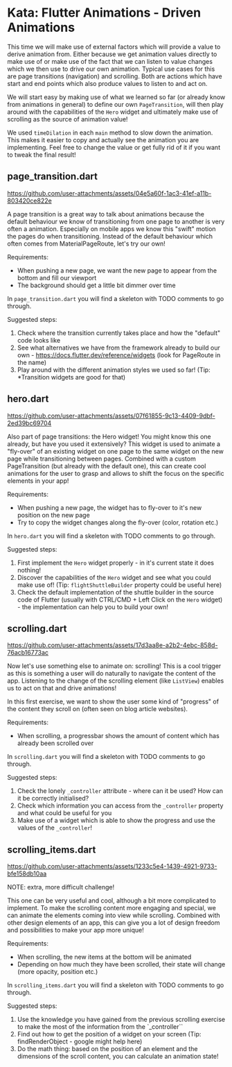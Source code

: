 # Kata: Flutter Animations - Driven Animations

This time we will make use of external factors which will provide a value to derive animation from. Either because we get animation values directly to make use of or make use of the fact that we can listen to value changes which we then use to drive our own animation. Typical use cases for this are page transitions (navigation) and scrolling. Both are actions which have start and end points which also produce values to listen to and act on.

We will start easy by making use of what we learned so far (or already know from animations in general) to define our own `PageTransition`, will then play around with the capabilities of the `Hero` widget and ultimately make use of scrolling as the source of animation value!

We used `timeDilation` in each `main` method to slow down the animation. This makes it easier to copy and actually see the animation you are implementing. Feel free to change the value or get fully rid of it if you want to tweak the final result!

## page_transition.dart

https://github.com/user-attachments/assets/04e5a60f-1ac3-41ef-a11b-803420ce822e

A page transition is a great way to talk about animations because the default behaviour we know of transitioning from one page to another is very often a animation. Especially on mobile apps we know this "swift" motion the pages do when transitioning. Instead of the default behaviour which often comes from MaterialPageRoute, let's try our own!

Requirements:

- When pushing a new page, we want the new page to appear from the bottom and fill our viewport
- The background should get a little bit dimmer over time

In `page_transition.dart` you will find a skeleton with TODO comments to go through.

Suggested steps:

1. Check where the transition currently takes place and how the "default" code looks like
2. See what alternatives we have from the framework already to build our own - https://docs.flutter.dev/reference/widgets (look for PageRoute in the name)
3. Play around with the different animation styles we used so far! (Tip: \*Transition widgets are good for that)

## hero.dart

https://github.com/user-attachments/assets/07f61855-9c13-4409-9dbf-2ed39bc69704

Also part of page transitions: the Hero widget! You might know this one already, but have you used it extensively? This widget is used to animate a "fly-over" of an existing widget on one page to the same widget on the new page while transitioning between pages. Combined with a custom PageTransition (but already with the default one), this can create cool animations for the user to grasp and allows to shift the focus on the specific elements in your app!

Requirements:

- When pushing a new page, the widget has to fly-over to it's new position on the new page
- Try to copy the widget changes along the fly-over (color, rotation etc.)

In `hero.dart` you will find a skeleton with TODO comments to go through.

Suggested steps:

1. First implement the `Hero` widget properly - in it's current state it does nothing!
2. Discover the capabilities of the `Hero` widget and see what you could make use of! (Tip: `flightShuttleBuilder` property could be useful here)
3. Check the default implementation of the shuttle builder in the source code of Flutter (usually with CTRL/CMD + Left Click on the `Hero` widget) - the implementation can help you to build your own!

## scrolling.dart

https://github.com/user-attachments/assets/17d3aa8e-a2b2-4ebc-858d-76acb16773ac

Now let's use something else to animate on: scrolling! This is a cool trigger as this is something a user will do naturally to navigate the content of the app. Listening to the change of the scrolling element (like `ListView`) enables us to act on that and drive animations!

In this first exercise, we want to show the user some kind of "progress" of the content they scroll on (often seen on blog article websites).

Requirements:

- When scrolling, a progressbar shows the amount of content which has already been scrolled over

In `scrolling.dart` you will find a skeleton with TODO comments to go through.

Suggested steps:

1. Check the lonely `_controller` attribute - where can it be used? How can it be correctly initialised?
2. Check which information you can access from the `_controller` property and what could be useful for you
3. Make use of a widget which is able to show the progress and use the values of the `_controller`!

## scrolling_items.dart

https://github.com/user-attachments/assets/1233c5e4-1439-4921-9733-bfe158db10aa

NOTE: extra, more difficult challenge!

This one can be very useful and cool, although a bit more complicated to implement. To make the scrolling content more engaging and special, we can animate the elements coming into view while scrolling. Combined with other design elements of an app, this can give you a lot of design freedom and possibilities to make your app more unique!

Requirements:

- When scrolling, the new items at the bottom will be animated
- Depending on how much they have been scrolled, their state will change (more opacity, position etc.)

In `scrolling_items.dart` you will find a skeleton with TODO comments to go through.

Suggested steps:

1. Use the knowledge you have gained from the previous scrolling exercise to make the most of the information from the `\_controller``
2. Find out how to get the position of a widget on your screen (Tip: findRenderObject - google might help here)
3. Do the math thing: based on the position of an element and the dimensions of the scroll content, you can calculate an animation state!
